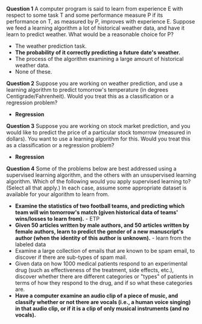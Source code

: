 **Question 1**
A computer program is said to learn from experience E with respect to some task T and some performance measure P if its performance on T, as measured by P, improves with experience E. Suppose we feed a learning algorithm a lot of historical weather data, and have it learn to predict weather. What would be a reasonable choice for P?

- The weather prediction task.
- **The probability of it correctly predicting a future date's weather.**
- The process of the algorithm examining a large amount of historical weather data.
- None of these.

**Question 2**
Suppose you are working on weather prediction, and use a learning algorithm to predict tomorrow's temperature (in degrees Centigrade/Fahrenheit). Would you treat this as a classification or a regression problem?

- **Regression**

**Question 3**
Suppose you are working on stock market prediction, and you would like to predict the price of a particular stock tomorrow (measured in dollars). You want to use a learning algorithm for this. Would you treat this as a classification or a regression problem?

- **Regression**

**Question 4**
Some of the problems below are best addressed using a supervised learning algorithm, and the others with an unsupervised learning algorithm. Which of the following would you apply supervised learning to? (Select all that apply.) In each case, assume some appropriate dataset is available for your algorithm to learn from.

- **Examine the statistics of two football teams, and predicting which team will win tomorrow's match (given historical data of teams' wins/losses to learn from).**  - ETP
- **Given 50 articles written by male authors, and 50 articles written by female authors, learn to predict the gender of a new manuscript's author (when the identity of this author is unknown).**  - learn from the labeled data
- Examine a large collection of emails that are known to be spam email, to discover if there are sub-types of spam mail.
- Given data on how 1000 medical patients respond to an experimental drug (such as effectiveness of the treatment, side effects, etc.), discover whether there are different categories or "types" of patients in terms of how they respond to the drug, and if so what these categories are.
- **Have a computer examine an audio clip of a piece of music, and classify whether or not there are vocals (i.e., a human voice singing) in that audio clip, or if it is a clip of only musical instruments (and no vocals).**
